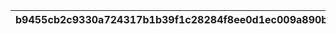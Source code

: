 |b9455cb2c9330a724317b1b39f1c28284f8ee0d1ec009a890b256e597a3c7bf6|82c9c82e6298ddbea266649afe9aa9b45c4f9d9524ccecf836e8e81a6b764935|bdbff98f645f5e9f7f7ff4df4c1b5d49d7880ed051994af3b83ee514d54fb832|b05c2d5a67e640c7230513da21e66fca0cfd371bc182072d0e9f4630c213f4db|a81df575302028877e335dec8f85d2291a904c68cf38b4a5efbdc4813f6aaf30|ac3a1e716c94fa07b3a22c4787ff9b223c58ef2941d1e2ce749dbfc3fa6b87c3|dd77d8765f440d72320b00713fb5fa6336dda48c21da74a27c2b16c7808c7e04|dbc939a7672707b56e65d2e0ccc25497c9fc1fc52668e1b04fca8c446f0dfe38|e89b971e48579ca0e780925fbb4e4273dd575bafde06113787af66ff205a3e77|80b5d6c69572949b65c550a27a4bb28555923ed8d9661ce9fa8bcad124216358|aabbdbca0bfee270e671b6f8f90d935eaed049c68d1537deed978900d63f654a|
| --- | --- | --- | --- | --- | --- | --- | --- | --- | --- | --- |